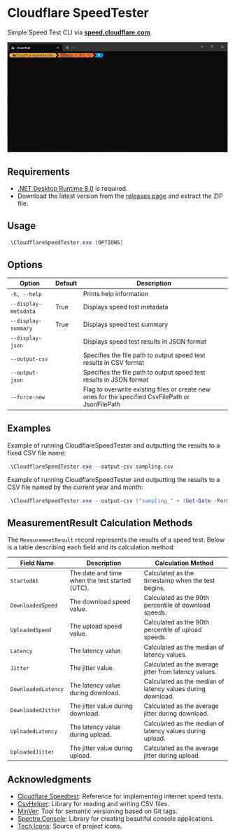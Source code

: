 # Cloudflare SpeedTester

Simple Speed Test CLI via **[speed.cloudflare.com](https://speed.cloudflare.com/)**.

![DEMO](docs/Demo.gif)

## Requirements

- [.NET Desktop Runtime 8.0](https://dotnet.microsoft.com/en-us/download/dotnet/8.0) is required.
- Download the latest version from the [releases page](https://github.com/MareMare/CloudflareSpeedTester/releases) and extract the ZIP file.

## Usage

```ps1
.\CloudflareSpeedTester.exe [OPTIONS]
```

## Options

| Option               | Default | Description                                                                                       |
|----------------------|---------|---------------------------------------------------------------------------------------------------|
| `-h, --help`         |         | Prints help information                                                                           |
| `--display-metadata` | True    | Displays speed test metadata                                                                      |
| `--display-summary`  | True    | Displays speed test summary                                                                       |
| `--display-json`     |         | Displays speed test results in JSON format                                                        |
| `--output-csv `      |         | Specifies the file path to output speed test results in CSV format                                |
| `--output-json `     |         | Specifies the file path to output speed test results in JSON format                               |
| `--force-new`        |         | Flag to overwrite existing files or create new ones for the specified CsvFilePath or JsonFilePath |

## Examples

Example of running CloudflareSpeedTester and outputting the results to a fixed CSV file name:
```ps1
.\CloudflareSpeedTester.exe --output-csv sampling.csv
```

Example of running CloudflareSpeedTester and outputting the results to a CSV file named by the current year and month:
```ps1
.\CloudflareSpeedTester.exe --output-csv ("sampling_" + (Get-Date -Format "yyyy-MM") + ".csv")
```

## MeasurementResult Calculation Methods

The `MeasurementResult` record represents the results of a speed test. Below is a table describing each field and its calculation method:

| Field Name          | Description                                    | Calculation Method                                          |
|---------------------|------------------------------------------------|-------------------------------------------------------------|
| `StartedAt`         | The date and time when the test started (UTC). | Calculated as the timestamp when the test begins.           |
| `DownloadedSpeed`   | The download speed value.                      | Calculated as the 90th percentile of download speeds.       |
| `UploadedSpeed`     | The upload speed value.                        | Calculated as the 90th percentile of upload speeds.         |
| `Latency`           | The latency value.                             | Calculated as the median of latency values.                 |
| `Jitter`            | The jitter value.                              | Calculated as the average jitter from latency values.       |
| `DownloadedLatency` | The latency value during download.             | Calculated as the median of latency values during download. |
| `DownloadedJitter`  | The jitter value during download.              | Calculated as the average jitter during download.           |
| `UploadedLatency`   | The latency value during upload.               | Calculated as the median of latency values during upload.   |
| `UploadedJitter`    | The jitter value during upload.                | Calculated as the average jitter during upload.             |

## Acknowledgments

- [Cloudflare Speedtest](https://github.com/cloudflare/speedtest): Reference for implementing internet speed tests.
- [CsvHelper](https://github.com/JoshClose/CsvHelper): Library for reading and writing CSV files.
- [MinVer](https://github.com/adamralph/minver): Tool for semantic versioning based on Git tags.
- [Spectre.Console](https://spectreconsole.net/): Library for creating beautiful console applications.
- [Tech Icons](https://techicons.dev/icons/cloudflare): Source of project icons.
